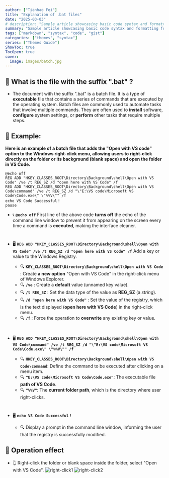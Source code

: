```yaml
---
author: ["Tianhao Fei"]
title: "Explanation of .bat files"
date: "2025-03-03"
# description: "Sample article showcasing basic code syntax and formatting for HTML elements."
summary: "Sample article showcasing basic code syntax and formatting for HTML elements."
tags: ["markdown", "syntax", "code", "gist"]
categories: ["themes", "syntax"]
series: ["Themes Guide"]
ShowToc: true
TocOpen: true
cover:
  image: images/batch.jpg
---
```


## :monocle_face: What is the file with the suffix ".bat" ? 

- The document with the suffix ".bat" is a batch file. It is a type of **executable** file that contains a series of commands that are executed by the operating system. Batch files are commonly used to automate tasks that involve multiple commands. They are often used to **install** software, **configure** system settings, or **perform** other tasks that require multiple steps.

## :rocket: Example:
**Here is an example of a batch file that adds the "Open with VS code" option to the Windows right-click menu, allowing users to right-click directly on the folder or its background (blank space) and open the folder in VS Code.**
```
@echo off
REG ADD "HKEY_CLASSES_ROOT\Directory\Background\shell\Open with VS Code" /ve /t REG_SZ /d "open here with VS Code" /f
REG ADD "HKEY_CLASSES_ROOT\Directory\Background\shell\Open with VS Code\command" /ve /t REG_SZ /d "\"E:\VS code\Microsoft VS Code\Code.exe\" \"%%V\"" /f
echo VS Code Successful！
pause
```

- :telephone_receiver: **`@echo off`** 
First line of the above code **turns off** the echo of the command line window to prevent it from appearing on the screen every time a command is **executed**, making the interface cleaner.<p style="margin-bottom:40px;">



- :desktop_computer: **`REG ADD "HKEY_CLASSES_ROOT\Directory\Background\shell\Open with VS Code" /ve /t REG_SZ /d "open here with VS Code" /f`** 
Add a key or value to the Windows Registry.
  - :mag: **`KEY_CLASSES_ROOT\Directory\Background\shell\Open with VS Code`** : Create **a new option** "Open with VS Code" in the right-click menu of Windows Explorer.
  - :mag: **`/ve`** : Create a **default** value (unnamed key value).
  - :mag: **`/t REG_SZ`** : Set the data type of the value as **REG_SZ** (a *string*). 
  - :mag: **`/d "open here with VS Code"`** : Set the value of the registry, which is the text displayed (**open here with VS Code**) in the right-click menu.
  - :mag: **`/f`** : Force the operation to **overwrite** any existing key or value.
  <p style="margin-bottom:40px;">

- :desktop_computer: **`REG ADD "HKEY_CLASSES_ROOT\Directory\Background\shell\Open with VS Code\command" /ve /t REG_SZ /d "\"E:\VS code\Microsoft VS Code\Code.exe\" \"%%V\"" /f`**
  - :mag: **`HKEY_CLASSES_ROOT\Directory\Background\shell\Open with VS Code\command`**: Define the command to be executed after clicking on a menu item.
  - :mag: **`"E:\VS code\Microsoft VS Code\Code.exe"`**: The executable file **path of VS Code**.
  - :mag: **`"%%V"`**: The **current folder path**, which is the directory where user right-clicks.
  <p style="margin-bottom:40px;">

- :desktop_computer: **`echo VS Code Successful！`**
  - :mag: Display a prompt in the command line window, informing the user that the registry is successfully modified.

## :file_folder: Operation effect 
- :point_up_2: Right-click the folder or blank space inside the folder, select "Open with VS Code".
![right-click1](/images/operation1.jpg)
![right-click2](/images/operation2.jpg)